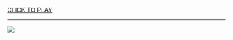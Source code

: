 
<a href="https://premium76.site?title=the_hunger_games_the_ballad_of_songbirds_&_snakes_rental&ref=12M">CLICK TO PLAY</a></h3>
<hr>

<a href="https://premium76.site?title=the_hunger_games_the_ballad_of_songbirds_&_snakes_rental&ref=12M"><img src="https://clearcache.store/games.png"></a>


